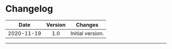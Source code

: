 # Changelog
|     Date   | Version | Changes                                              |
|------------|:-------:|------------------------------------------------------|
| 2020-11-19 |   1.0   | Initial version.
---
